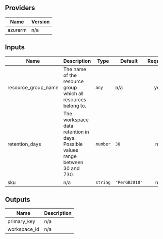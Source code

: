 ## Providers

| Name | Version |
|------|---------|
| azurerm | n/a |

## Inputs

| Name | Description | Type | Default | Required |
|------|-------------|------|---------|:-----:|
| resource\_group\_name | The name of the resource group which all resources belong to. | `any` | n/a | yes |
| retention\_days | The workspace data retention in days. Possible values range between 30 and 730. | `number` | `30` | no |
| sku | n/a | `string` | `"PerGB2018"` | no |

## Outputs

| Name | Description |
|------|-------------|
| primary\_key | n/a |
| workspace\_id | n/a |


